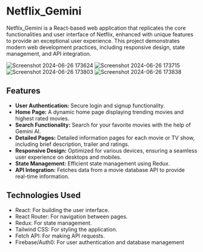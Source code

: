 # Netflix_Gemini
Netflix_Gemini is a React-based web application that replicates the core functionalities and user interface of Netflix, enhanced with unique features to provide an exceptional user experience. This project demonstrates modern web development practices, including responsive design, state management, and API integration.

![Screenshot 2024-06-26 173624](https://github.com/amit-maurya0099/Netflix_Gemini/assets/139799731/a4a3213c-6391-47e1-a485-f0d54bad1f2c)
![Screenshot 2024-06-26 173715](https://github.com/amit-maurya0099/Netflix_Gemini/assets/139799731/9f7954f0-5195-4146-91f9-74f605afd623)
![Screenshot 2024-06-26 173803](https://github.com/amit-maurya0099/Netflix_Gemini/assets/139799731/1af00fcc-ab83-474a-8c15-3d01f699daf3)
![Screenshot 2024-06-26 173838](https://github.com/amit-maurya0099/Netflix_Gemini/assets/139799731/d0be585f-c043-48ae-b854-0524d735dad1)

## Features
- **User Authentication:** Secure login and signup functionality.
- **Home Page:** A dynamic home page displaying trending movies and highest rated movies.
- **Search Functionality:** Search for your favorite movies with the help of Gemini AI.
- **Detailed Pages:** Detailed information pages for each movie or TV show, including brief description, trailer and ratings.
- **Responsive Design:** Optimized for various devices, ensuring a seamless user experience on desktops and mobiles.
- **State Management:** Efficient state management using Redux.
- **API Integration:** Fetches data from a movie database API to provide real-time information.

 ## Technologies Used
- React: For building the user interface.
- React Router: For navigation between pages.
- Redux: For state management.
- Tailwind CSS: For styling the application.
- Fetch API: For making API requests.
- Firebase/Auth0: For user authentication and database management
